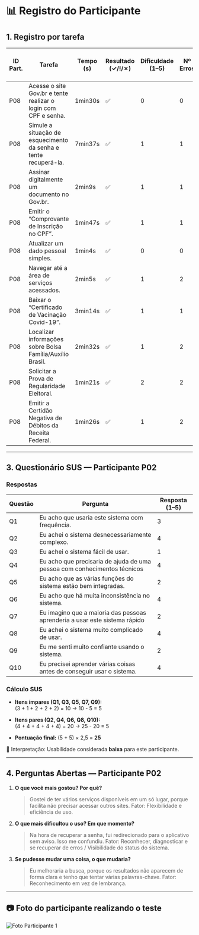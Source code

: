 # 📊 Registro do Participante 

## 1. Registro por tarefa
| ID Part. | Tarefa | Tempo (s) | Resultado (✓/!/✗) | Dificuldade (1–5) | Nº Erros | Nº Pedidos de Ajuda | Observações |
|----------|--------|-----------|--------------------|-------------------|----------|---------------------|-------------|
| P08 | Acesse o site Gov.br e tente realizar o login com CPF e senha. | 1min30s | ✅ | 0 | 0 | 0 | - |
| P08 | Simule a situação de esquecimento da senha e tente recuperá-la. | 7min37s | ✅ | 1 | 1 | 1 | - |
| P08 | Assinar digitalmente um documento no Gov.br. | 2min9s | ✅ | 1 | 1 | 1 | - |
| P08 | Emitir o “Comprovante de Inscrição no CPF”. | 1min47s | ✅ | 1 | 1 | 0 | - |
| P08 | Atualizar um dado pessoal simples. | 1min4s |✅ | 0 | 0 | 0 | - |
| P08 | Navegar até a área de serviços acessados. | 2min5s | ✅ | 1 | 2 | 0 |- |
| P08 | Baixar o “Certificado de Vacinação Covid-19”. | 3min14s | ✅ | 1 | 1 | 1 | -|
| P08 | Localizar informações sobre Bolsa Família/Auxílio Brasil. | 2min32s | ✅ | 1 | 2 | 1 | - |
| P08 | Solicitar a Prova de Regularidade Eleitoral. | 1min21s |✅| 2 | 2 | 1 | - |
| P08 | Emitir a Certidão Negativa de Débitos da Receita Federal. | 1min26s | ✅ | 1 | 2 | 0 | - |

---

## 3. Questionário SUS — Participante P02

### Respostas
| Questão | Pergunta                                                                 | Resposta (1–5) |
|---------|---------------------------------------------------------------------------|----------------|
| Q1      | Eu acho que usaria este sistema com frequência.                          | 3              |
| Q2      | Eu achei o sistema desnecessariamente complexo.                          | 4              |
| Q3      | Eu achei o sistema fácil de usar.                                        | 1              |
| Q4      | Eu acho que precisaria de ajuda de uma pessoa com conhecimentos técnicos | 4              |
| Q5      | Eu acho que as várias funções do sistema estão bem integradas.           | 2              |
| Q6      | Eu acho que há muita inconsistência no sistema.                          | 4              |
| Q7      | Eu imagino que a maioria das pessoas aprenderia a usar este sistema rápido | 2            |
| Q8      | Eu achei o sistema muito complicado de usar.                             | 4          |
| Q9      | Eu me senti muito confiante usando o sistema.                            | 2              |
| Q10     | Eu precisei aprender várias coisas antes de conseguir usar o sistema.    | 4            |

### Cálculo SUS
- **Itens ímpares (Q1, Q3, Q5, Q7, Q9):**  
  (3 + 1 + 2 + 2 + 2) = 10 → 10 - 5 = 5  

- **Itens pares (Q2, Q4, Q6, Q8, Q10):**  
  (4 + 4 + 4 + 4 + 4) = 20 → 25 - 20 = 5  

- **Pontuação final:** (5 + 5) × 2,5 = **25**

📌 Interpretação: Usabilidade considerada **baixa** para este participante.

---

## 4. Perguntas Abertas — Participante P02

1. **O que você mais gostou? Por quê?**  
   > Gostei de ter vários serviços disponíveis em um só lugar, porque facilita não precisar acessar outros sites.
Fator: Flexibilidade e eficiência de uso.  

2. **O que mais dificultou o uso? Em que momento?**  
   > Na hora de recuperar a senha, fui redirecionado para o aplicativo sem aviso. Isso me confundiu.
Fator: Reconhecer, diagnosticar e se recuperar de erros / Visibilidade do status do sistema.

3. **Se pudesse mudar uma coisa, o que mudaria?**  
   > Eu melhoraria a busca, porque os resultados não aparecem de forma clara e tenho que tentar várias palavras-chave.
Fator: Reconhecimento em vez de lembrança.  

---


## 📷 Foto do participante realizando o teste

![Foto Participante 1](https://github.com/user-attachments/assets/3235b726-21bd-4429-a60b-f39ad87a2880)

